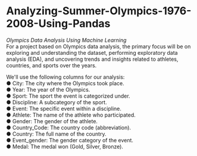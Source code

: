 # Analyzing-Summer-Olympics-1976-2008-Using-Pandas
*Olympics Data Analysis Using Machine Learning*   
For a project based on Olympics data analysis, the primary focus will be on exploring
 and understanding the dataset, performing exploratory data analysis (EDA), and
 uncovering trends and insights related to athletes, countries, and sports over the
 years.  

 
 We'll use the following columns for our analysis:  
 ● City: The city where the Olympics took place.   
 ● Year: The year of the Olympics.  
 ● Sport: The sport the event is categorized under.  
 ● Discipline: A subcategory of the sport.   
 ● Event: The specific event within a discipline.  
 ● Athlete: The name of the athlete who participated.  
 ● Gender: The gender of the athlete.  
 ● Country_Code: The country code (abbreviation).  
 ● Country: The full name of the country.  
 ● Event_gender: The gender category of the event.  
 ● Medal: The medal won (Gold, Silver, Bronze).  
